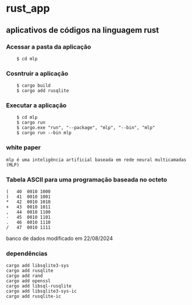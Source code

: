 # rust_app
## aplicativos de códigos na linguagem rust

### **Acessar a pasta da aplicação**
```
	$ cd mlp
```
### **Cosntruir a aplicação**
```
	$ cargo build
	$ cargo add rusqlite
```
### **Executar a aplicação**
```
	$ cd mlp
	$ cargo run
	$ cargo.exe "run", "--package", "mlp", "--bin", "mlp"
	$ cargo run --bin mlp
```

### white paper

```
mlp é uma inteligência artificial baseada em rede neural multicamadas (MLP) 
```


### Tabela ASCII para uma programação baseada no octeto
```
(	40	0010 1000
)	41	0010 1001
*	42	0010 1010
+	43	0010 1011
,	44	0010 1100
-	45	0010 1101
.	46	0010 1110
/	47	0010 1111
```

banco de dados modificado em 22/08/2024

### dependências
```
cargo add libsqlite3-sys
cargo add rusqlite
cargo add rand
cargo add openssl
cargo add libsql-rusqlite
cargo add libsqlite3-sys-ic
cargo add rusqlite-ic
```